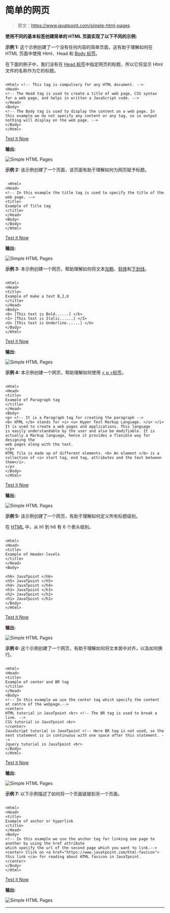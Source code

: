 # 简单的网页

> 原文：<https://www.javatpoint.com/simple-html-pages>

**使用不同的基本标签创建简单的 HTML 页面实现了以下不同的示例:**

**示例 1:** 这个示例创建了一个没有任何内容的简单页面，这有助于理解如何在 HTML 页面中使用 Html、Head 和 [Body 标签](https://www.javatpoint.com/html-body-tag)。

在下面的例子中，我们没有在 [Head 标签](https://www.javatpoint.com/html-head)中指定网页的标题，所以它将显示 Html 文件的名称作为它的标题。

```

<Html> <!-- This tag is compulsory for any HTML document. --> 
<Head>
<!-- The Head tag is used to create a title of web page, CSS syntax for a web page, and helps in written a JavaScript code. -->
</Head>
<Body>
<!-- The Body tag is used to display the content on a web page. In this example we do not specify any content or any tag, so in output nothing will display on the web page. -->
</Body>
</Html>

```

[Test it Now](https://www.javatpoint.com/oprweb/test.jsp?filename=SimpleHTMLPages1)

**输出:**

![Simple HTML Pages](img/42fc58c54a9faf12a2d87c6b1c31a6cd.png)

**示例 2:** 该示例创建了一个页面，该页面有助于理解如何为网页赋予标题。

```

 <Html>  
<Head>
<!-- In this example the title tag is used to specify the title of the web page. -->
<title>
Example of Title tag
</title>
</Head>
<Body> 
</Body>
</Html>

```

[Test it Now](https://www.javatpoint.com/oprweb/test.jsp?filename=SimpleHTMLPages2)

**输出:**

![Simple HTML Pages](img/d2da55b3ef231cdaf9c8a71183ce5023.png)

**示例 3:** 本示例创建一个网页，帮助理解如何将文本[加粗](https://www.javatpoint.com/html-strong-tag)、[斜体](https://www.javatpoint.com/html-em-tag)和[下划线](https://www.javatpoint.com/html-u-tag)。

```

<Html>  
<Head>
<title>
Example of make a text B,I,U
</title>
</Head>
<Body> 
<b> [This text is Bold......] </b>
<I> [This text is Italic......] </I>
<U> [This text is Underline......] </U> 
</Body>
</Html>

```

[Test it Now](https://www.javatpoint.com/oprweb/test.jsp?filename=SimpleHTMLPages3)

**输出:**

![Simple HTML Pages](img/a13accbbdb35ddfdb0619481d0cb8d71.png)

**示例 4:** 本示例创建一个网页，帮助理解如何使用 [< p >标签](https://www.javatpoint.com/html-paragraph)。

```

<Html>  
<Head>
<title>
Example of Paragraph tag
</title>
</Head>
<Body> 
<p> <!-- It is a Paragraph tag for creating the paragraph -->
<b> HTML </b> stands for <i> <u> Hyper Text Markup Language. </u> </i> It is used to create a web pages and applications. This language 
is easily understandable by the user and also be modifiable. It is actually a Markup language, hence it provides a flexible way for designing the
web pages along with the text. 
</p>
HTML file is made up of different elements. <b> An element </b> is a collection of <i> start tag, end tag, attributes and the text between them</i>. 
</p>
</Body>
</Html>

```

[Test it Now](https://www.javatpoint.com/oprweb/test.jsp?filename=SimpleHTMLPages4)

**输出:**

![Simple HTML Pages](img/61208b6ab6fae244e51f4af56701b4bd.png)

**示例 5:** 该示例创建了一个网页，有助于理解如何定义所有标题级别。

在 [HTML](https://www.javatpoint.com/html-tutorial) 中，从 h1 到 h6 有 6 个表头级别。

```

<Html>  
<Head>
<title>
Example of Header-levels
</title>
</Head>
<Body> 

<h6> JavaTpoint </h6> 
<h5> JavaTpoint </h5>
<h4> JavaTpoint </h4>
<h3> JavaTpoint </h3>
<h2> JavaTpoint </h2>
<h1> JavaTpoint </h1>
</Body>
</Html>

```

[Test it Now](https://www.javatpoint.com/oprweb/test.jsp?filename=SimpleHTMLPages5)

**输出:**

![Simple HTML Pages](img/1eb0e909c51c8d731db2dbe3b09d384f.png)

**示例 6:** 这个示例创建了一个网页，有助于理解如何将文本居中对齐，以及如何换行。

```

<Html>  
<Head>
<title>
Example of center and BR tag
</title>
</Head>
<Body> 
<!-- In this example we use the center tag which specify the content at centre of the webpage.-->  
<center>
HTML tutorial in JavaTpoint <br> <!-- The BR tag is used to break a line. -->
CSS tutorial in JavaTpoint <br>
</center>
JavaScript tutorial in JavaTpoint <!-- Here BR tag is not used, so the next statement is in continuous with one space after this statement. --> 
Jquery tutorial in JavaTpoint <br>
</Body>
</Html>

```

[Test it Now](https://www.javatpoint.com/oprweb/test.jsp?filename=SimpleHTMLPages6)

**输出:**

![Simple HTML Pages](img/117cdc6d9ed799cf0f7637a3d8a65ff2.png)

**示例 7:** 以下示例描述了如何将一个页面链接到另一个页面。

```

<Html>  
<Head>
<title>
Example of anchor or hyperlink
</title>
</Head>
<Body> 
<!-- In this example we use the anchor tag for linking one page to another by using the href attribute 
which specify the url of the second page which you want to link.-->  
<center> Click on <a href="https://www.javatpoint.com/html-favicon"> this link </a> for reading about HTML favicon in JavaTpoint. 
</center>
</Body>
</Html>

```

[Test it Now](https://www.javatpoint.com/oprweb/test.jsp?filename=SimpleHTMLPages7)

**输出:**

![Simple HTML Pages](img/32cdd2c145d243ddd0c68d9370180426.png)

* * *